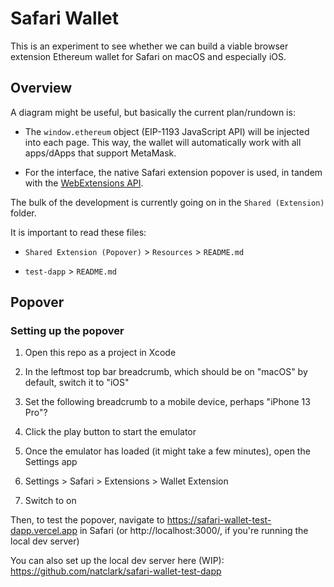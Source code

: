 # Safari Wallet

This is an experiment to see whether we can build a viable browser extension Ethereum wallet for Safari on macOS and especially iOS.

## Overview

A diagram might be useful, but basically the current plan/rundown is:

- The `window.ethereum` object (EIP-1193 JavaScript API) will be injected into each page. This way, the wallet will automatically work with all apps/dApps that support MetaMask.

- For the interface, the native Safari extension popover is used, in tandem with the [WebExtensions API](https://developer.mozilla.org/en-US/Add-ons/WebExtensions).

The bulk of the development is currently going on in the `Shared (Extension)` folder.

It is important to read these files:

- `Shared Extension (Popover)` > `Resources` > `README.md`

- `test-dapp` > `README.md`

## Popover

### Setting up the popover

1. Open this repo as a project in Xcode

2. In the leftmost top bar breadcrumb, which should be on "macOS" by default, switch it to "iOS"

3. Set the following breadcrumb to a mobile device, perhaps "iPhone 13 Pro"?

4. Click the play button to start the emulator

5. Once the emulator has loaded (it might take a few minutes), open the Settings app

6. Settings > Safari > Extensions > Wallet Extension

7. Switch to on

Then, to test the popover, navigate to https://safari-wallet-test-dapp.vercel.app in Safari (or http://localhost:3000/, if you're running the local dev server)

You can also set up the local dev server here (WIP): https://github.com/natclark/safari-wallet-test-dapp
